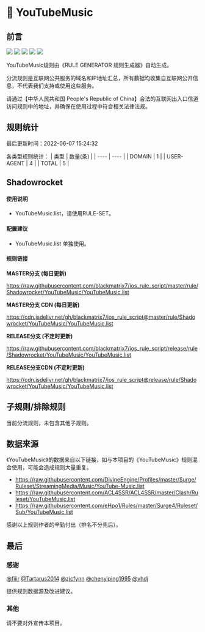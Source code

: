 # 🧸 YouTubeMusic

## 前言

![](https://shields.io/badge/-移除重复规则-ff69b4) ![](https://shields.io/badge/-DOMAIN与DOMAIN--SUFFIX合并-green) ![](https://shields.io/badge/-DOMAIN--SUFFIX间合并-critical) ![](https://shields.io/badge/-DOMAIN--SUFFIX与DOMAIN--KEYWORD合并-blue) ![](https://shields.io/badge/-IP--CIDR(6)合并-blueviolet) 

YouTubeMusic规则由《RULE GENERATOR 规则生成器》自动生成。

分流规则是互联网公共服务的域名和IP地址汇总，所有数据均收集自互联网公开信息，不代表我们支持或使用这些服务。

请通过【中华人民共和国 People's Republic of China】合法的互联网出入口信道访问规则中的地址，并确保在使用过程中符合相关法律法规。

## 规则统计

最后更新时间：2022-06-07 15:24:32

各类型规则统计：
| 类型 | 数量(条)  | 
| ---- | ----  |
| DOMAIN | 1  | 
| USER-AGENT | 4  | 
| TOTAL | 5  | 


## Shadowrocket 

#### 使用说明
- YouTubeMusic.list，请使用RULE-SET。

#### 配置建议
- YouTubeMusic.list 单独使用。

#### 规则链接
**MASTER分支 (每日更新)**

https://raw.githubusercontent.com/blackmatrix7/ios_rule_script/master/rule/Shadowrocket/YouTubeMusic/YouTubeMusic.list

**MASTER分支 CDN (每日更新)**

https://cdn.jsdelivr.net/gh/blackmatrix7/ios_rule_script@master/rule/Shadowrocket/YouTubeMusic/YouTubeMusic.list

**RELEASE分支 (不定时更新)**

https://raw.githubusercontent.com/blackmatrix7/ios_rule_script/release/rule/Shadowrocket/YouTubeMusic/YouTubeMusic.list

**RELEASE分支CDN (不定时更新)**

https://cdn.jsdelivr.net/gh/blackmatrix7/ios_rule_script@release/rule/Shadowrocket/YouTubeMusic/YouTubeMusic.list

## 子规则/排除规则


当前分流规则，未包含其他子规则。

## 数据来源

《YouTubeMusic》的数据来自以下链接，如与本项目的《YouTubeMusic》规则混合使用，可能会造成规则大量重复。

- https://raw.githubusercontent.com/DivineEngine/Profiles/master/Surge/Ruleset/StreamingMedia/Music/YouTube-Music.list
- https://raw.githubusercontent.com/ACL4SSR/ACL4SSR/master/Clash/Ruleset/YouTubeMusic.list
- https://raw.githubusercontent.com/eHpo1/Rules/master/Surge4/Ruleset/Sub/YouTubeMusic.list


感谢以上规则作者的辛勤付出（排名不分先后）。

## 最后

### 感谢

[@fiiir](https://github.com/fiiir) [@Tartarus2014](https://github.com/Tartarus2014) [@zjcfynn](https://github.com/zjcfynn) [@chenyiping1995](https://github.com/chenyiping1995) [@vhdj](https://github.com/vhdj)

提供规则数据源及改进建议。

### 其他

请不要对外宣传本项目。